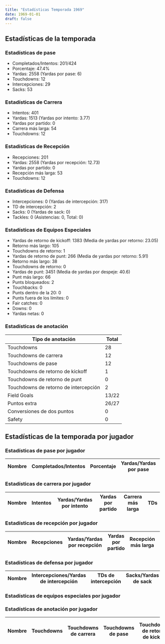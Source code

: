 ```yaml
---
title: "Estadísticas Temporada 1969"
date: 1969-01-01
draft: false
---
```


## Estadísticas de la temporada
### Estadísticas de pase
* Completados/Intentos: 201/424
* Porcentaje: 47.4%
* Yardas: 2558 (Yardas por pase: 6)
* Touchdowns: 12
* Intercepciones: 29
* Sacks: 53

### Estadísticas de Carrera
* Intentos: 401
* Yardas: 1513 (Yardas por intento: 3.77)
* Yardas por partido: 0
* Carrera más larga: 54
* Touchdowns: 12

### Estadísticas de Recepción
* Recepciones: 201
* Yardas: 2558 (Yardas por recepción: 12.73)
* Yardas por partido: 0
* Recepción más larga: 53
* Touchdowns: 12

### Estadísticas de Defensa
* Intercepciones: 0 (Yardas de intercepción: 317)
* TD de intercepción: 2
* Sacks: 0 (Yardas de sack: 0)
* Tackles: 0 (Asistencias: 0, Total: 0)

### Estadísticas de Equipos Especiales
* Yardas de retorno de kickoff: 1383 (Media de yardas por retorno: 23.05)
* Retorno más largo: 105
* Touchdowns de retorno: 1
* Yardas de retorno de punt: 266 (Media de yardas por retorno: 5.91)
* Retorno más largo: 38
* Touchdowns de retorno: 0
* Yardas de punt: 3451 (Media de yardas por despeje: 40.6)
* Punt más largo: 66
* Punts bloqueados: 2
* Touchbacks: 0
* Punts dentro de la 20: 0
* Punts fuera de los límites: 0
* Fair catches: 0
* Downs: 0
* Yardas netas: 0

### Estadísticas de anotación
| Tipo de anotación | Total |
|-------------------|-------|
| Touchdowns | 28 |
| Touchdowns de carrera | 12 |
| Touchdowns de pase | 12 |
| Touchdowns de retorno de kickoff | 1 |
| Touchdowns de retorno de punt | 0 |
| Touchdowns de retorno de intercepción | 2 |
| Field Goals | 13/22 |
| Puntos extra | 26/27 |
| Conversiones de dos puntos | 0 |
| Safety | 0 |

## Estadísticas de la temporada por jugador
### Estadísticas de pase por jugador
| Nombre | Completados/Intentos | Porcentaje | Yardas/Yardas por pase | TDs | Intercepciones | Sacks |
|--------|----------------------|------------|------------------------|-----|----------------|-------|


### Estadísticas de carrera por jugador
| Nombre | Intentos | Yardas/Yardas por intento | Yardas por partido | Carrera más larga | TDs |
|--------|----------|--------------------------|--------------------|-------------------|-----|


### Estadísticas de recepción por jugador
| Nombre | Recepciones | Yardas/Yardas por recepción | Yardas por partido | Recepción más larga | TDs |
|--------|-------------|----------------------------|--------------------|---------------------|-----|


### Estadísticas de defensa por jugador
| Nombre | Intercepciones/Yardas de intercepción | TDs de intercepción | Sacks/Yardas de sack | Tackles/Asistencias/Total |
|--------|--------------------------------------|---------------------|-----------------------|--------------------------|


### Estadísticas de equipos especiales por jugador
<!-- Puedes agregar aquí tablas para KickoffReturn, PuntReturn, Punting, Kicking si lo necesitas -->

### Estadísticas de anotación por jugador
| Nombre | Touchdowns | Touchdowns de carrera | Touchdowns de pase | Touchdowns de retorno de kickoff | Touchdowns de retorno de punt | Touchdowns de retorno de intercepción | Field Goals | Puntos extra | Conversiones de dos puntos | Safety |
|--------|------------|----------------|---------------------|----------------------------------|-------------------------------|----------------------------------|------------|--------------|--------------------------|--------|

